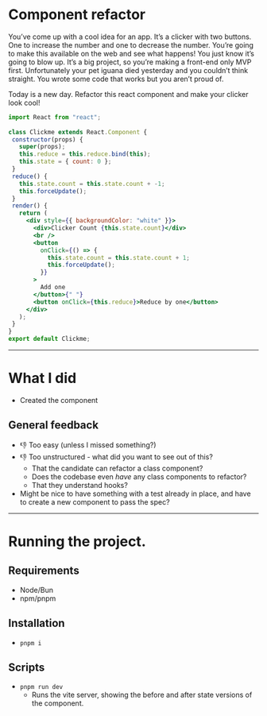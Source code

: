 # Component refactor

You’ve come up with a cool idea for an app. It’s a clicker with two buttons. One to increase the number and one to decrease the number. You’re going to make this available on the web and see what happens! You just know it’s going to blow up. It’s a big project, so you’re making a front-end only MVP first. Unfortunately your pet iguana died yesterday and you couldn’t think straight. You wrote some code that works but you aren’t proud of.

Today is a new day. Refactor this react component and make your clicker look cool!

```jsx
import React from "react";
 
class Clickme extends React.Component {
 constructor(props) {
   super(props);
   this.reduce = this.reduce.bind(this);
   this.state = { count: 0 };
 }
 reduce() {
   this.state.count = this.state.count + -1;
   this.forceUpdate();
 }
 render() {
   return (
     <div style={{ backgroundColor: "white" }}>
       <div>Clicker Count {this.state.count}</div>
       <br />
       <button
         onClick={() => {
           this.state.count = this.state.count + 1;
           this.forceUpdate();
         }}
       >
         Add one
       </button>{" "}
       <button onClick={this.reduce}>Reduce by one</button>
     </div>
   );
 }
}
export default Clickme;
```


---

# What I did
- Created the component

## General feedback
- 👎 Too easy (unless I missed something?)
- 👎 Too unstructured - what did you want to see out of this? 
    - That the candidate can refactor a class component?
    - Does the codebase even _have_ any class components to refactor?
    - That they understand hooks?
- Might be nice to have something with a test already in place, and have to create a new component to pass the spec?

--- 

# Running the project.

## Requirements
- Node/Bun
- npm/pnpm

## Installation
- `pnpm i`

## Scripts
- `pnpm run dev`
    - Runs the vite server, showing the before and after state versions of the component.
